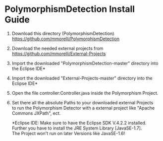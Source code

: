 PolymorphismDetection Install Guide
===================================

1) Download this directory (PolymorphismDetection) https://github.com/mmorelli/PolymorphismDetection<br />
2) Download the needed external projects from https://github.com/mmorelli/External-Projects<br />

3) Import the downloaded "PolymorphismDetection-master" directory into the Eclipse IDE*<br />
4) Import the downloaded "External-Projects-master" directory into the Eclipse IDE*<br />

5) Open the file controller:Controller.java inside the Polymorphism Project.<br />
6) Set there all the absolute Paths to your downloaded external Projects <br />
   to run the Polymorphism Detector with a external project like "Apache Commons JXPath", ect.<br />
   
   
   *Eclipse IDE: Make sure to have the Eclipse SDK V.4.2.2 installed.<br /> 
                 Further you have to install the JRE System Library [JavaSE-1.7].<br /> 
                 The Project won't run on later Versions like JavaSE-1.6!<br />

